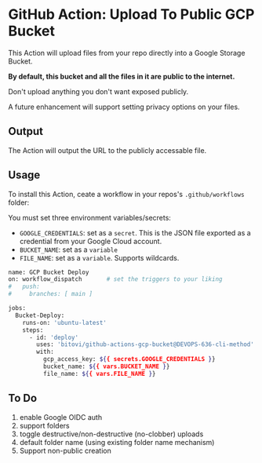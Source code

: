 # GitHub Action: Upload To Public GCP Bucket

This Action will upload files from your repo directly into a Google Storage Bucket. 

**By default, this bucket and all the files in it are public to the internet.**

Don't upload anything you don't want exposed publicly.

A future enhancement will support setting privacy options on your files.

## Output

The Action will output the URL to the publicly accessable file.

## Usage

To install this Action, ceate a workflow in your repos's `.github/workflows` folder:

You must set three environment variables/secrets:

- `GOOGLE_CREDENTIALS`: set as a `secret`. This is the JSON file exported as a credential from your Google Cloud account.
- `BUCKET_NAME`: set as a `variable` 
- `FILE_NAME`: set as a `variable`. Supports wildcards.

```sh
name: GCP Bucket Deploy
on: workflow_dispatch       # set the triggers to your liking
#   push:
#     branches: [ main ]

jobs:
  Bucket-Deploy:
    runs-on: 'ubuntu-latest'
    steps:
      - id: 'deploy'
        uses: 'bitovi/github-actions-gcp-bucket@DEVOPS-636-cli-method'
        with:
          gcp_access_key: ${{ secrets.GOOGLE_CREDENTIALS }}
          bucket_name: ${{ vars.BUCKET_NAME }}
          file_name: ${{ vars.FILE_NAME }}
```

## To Do

1. enable Google OIDC auth
1. support folders
1. toggle destructive/non-destructive (no-clobber) uploads
1. default folder name (using existing folder name mechanism)
1. Support non-public creation
